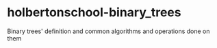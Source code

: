 # holbertonschool-binary_trees
Binary trees' definition and common algorithms and operations done on them

